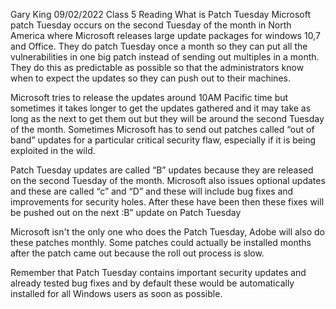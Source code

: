 Gary King
09/02/2022
Class 5 Reading
What is Patch Tuesday
Microsoft patch Tuesday occurs on the second Tuesday of the month in North America where Microsoft releases large update packages for windows 10,7 and Office.
They do patch Tuesday once a month so they can put all the vulnerabilities in one big patch instead of sending out multiples in a month.
They do this as predictable as possible so that the administrators know when to expect the updates so they can push out to their machines.

Microsoft tries to release the updates around 10AM Pacific time but sometimes it takes longer to get the updates gathered and it may take as long as the next to get them out but they will be around the second Tuesday of the month.
Sometimes Microsoft has to send out patches called “out of band” updates for a particular critical security flaw, especially if it is being exploited in the wild.

Patch Tuesday updates are called “B” updates because they are released on the second Tuesday of the month.
Microsoft also issues optional updates and these are called “c” and “D” and these will include bug fixes and improvements for security holes. After these have been then these fixes will be pushed out on the next :B” update on Patch Tuesday

Microsoft isn't the only one who does the Patch Tuesday, Adobe will also do these patches monthly. Some patches could actually be installed months after the patch came out because the roll out process is slow.

Remember that Patch Tuesday contains important security updates  and already tested bug fixes and by default these would be automatically installed for all Windows users as soon as possible.
